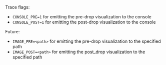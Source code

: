 Trace flags:

- `CONSOLE_PRE=1` for emitting the pre-drop visualization to the console
- `CONSOLE_POST=1` for emitting the post-drop visualization to the console

Future:

- `IMAGE_PRE=<path>` for emitting the pre-drop visualization to the specified path
- `IMAGE_POST=<path>` for emitting the post_drop visualization to the specified path
